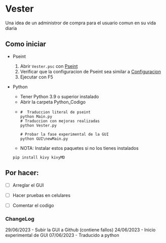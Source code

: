 # Vester
Una idea de un administror de compra para el usuario comun en su vida diaria

## Como iniciar

* Pseint 
  1. Abrir `Vester.psc` con [Pseint](http://pseint.sourceforge.net/)
  2. Verificar que la configuracion de Pseint sea similar a [Configuracion](https://github.com/just253/vester/tree/main/PseudoCodigo/Configuracion)
  3. Ejecutar con F5

* Python
  - Tener Python 3.9 o superior instalado
  - Abrir la carpeta Python_Codigo
  - 
      ```
      #  Traduccion literal de pseint
      python Main.py
      # Traduccion con mejoras realizadas
      python Vester.py

      # Probar la fase experimental de la GUI 
      python GUI\newMain.py
      ```
   + NOTA:
    Instalar estos paquetes si no los tienes instalados
    ```
    pip install kivy kivyMD 
    ```

## Por hacer:
- [ ] Arreglar el GUI
- [ ] Hacer pruebas en celulares
- [ ] Comentar el codigo




### ChangeLog

29/06/2023 - Subir la GUI a Github (contiene fallos)
24/06/2023 - Inicio experimental de GUI
07/06/2023 - Traducido a python

